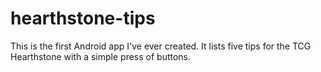 # hearthstone-tips

This is the first Android app I've ever created. It lists five tips for the TCG Hearthstone with a simple press of buttons.

